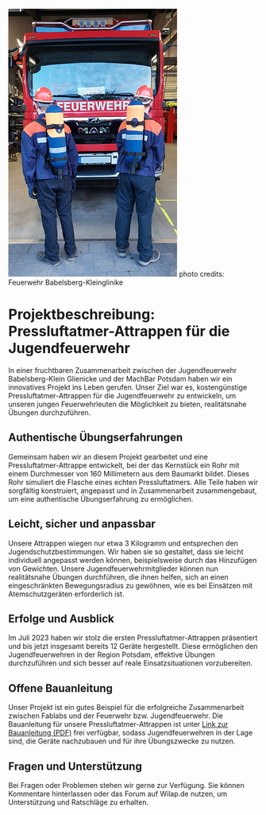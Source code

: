 ![Feuerwehr-Kinder mit Trainingsgeräten](jff-bkg.jpg)
photo credits: Feuerwehr Babelsberg-Kleinglinike

# Projektbeschreibung: Pressluftatmer-Attrappen für die Jugendfeuerwehr

In einer fruchtbaren Zusammenarbeit zwischen der Jugendfeuerwehr Babelsberg-Klein Glienicke und der MachBar Potsdam haben wir ein innovatives Projekt ins Leben gerufen. Unser Ziel war es, kostengünstige Pressluftatmer-Attrappen für die Jugendfeuerwehr zu entwickeln, um unseren jungen Feuerwehrleuten die Möglichkeit zu bieten, realitätsnahe Übungen durchzuführen.

## Authentische Übungserfahrungen

Gemeinsam haben wir an diesem Projekt gearbeitet und eine Pressluftatmer-Attrappe entwickelt, bei der das Kernstück ein Rohr mit einem Durchmesser von 160 Millimetern aus dem Baumarkt bildet. Dieses Rohr simuliert die Flasche eines echten Pressluftatmers. Alle Teile haben wir sorgfältig konstruiert, angepasst und in Zusammenarbeit zusammengebaut, um eine authentische Übungserfahrung zu ermöglichen.

## Leicht, sicher und anpassbar

Unsere Attrappen wiegen nur etwa 3 Kilogramm und entsprechen den Jugendschutzbestimmungen. Wir haben sie so gestaltet, dass sie leicht individuell angepasst werden können, beispielsweise durch das Hinzufügen von Gewichten. Unsere Jugendfeuerwehrmitglieder können nun realitätsnahe Übungen durchführen, die ihnen helfen, sich an einen eingeschränkten Bewegungsradius zu gewöhnen, wie es bei Einsätzen mit Atemschutzgeräten erforderlich ist.

## Erfolge und Ausblick

Im Juli 2023 haben wir stolz die ersten Pressluftatmer-Attrappen präsentiert und bis jetzt insgesamt bereits 12 Geräte hergestellt. Diese ermöglichen den Jugendfeuerwehren in der Region Potsdam, effektive Übungen durchzuführen und sich besser auf reale Einsatzsituationen vorzubereiten.

## Offene Bauanleitung

Unser Projekt ist ein gutes Beispiel für die erfolgreiche Zusammenarbeit zwischen Fablabs und der Feuerwehr bzw. Jugendfeuerwehr. Die Bauanleitung für unsere Pressluftatmer-Attrappen ist unter [Link zur Bauanleitung (PDF)](https://github.com/wissenschaftsladen-potsdam/Pressluftatmer-Attrappen/blob/main/Atemschutzger%C3%A4t%20Bauanleitung.pdf) frei verfügbar, sodass Jugendfeuerwehren in der Lage sind, die Geräte nachzubauen und für ihre Übungszwecke zu nutzen.

## Fragen und Unterstützung

Bei Fragen oder Problemen stehen wir gerne zur Verfügung. Sie können Kommentare hinterlassen oder das Forum auf Wilap.de nutzen, um Unterstützung und Ratschläge zu erhalten.
